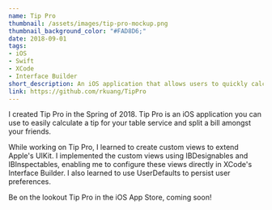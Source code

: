 ```yaml
---
name: Tip Pro
thumbnail: /assets/images/tip-pro-mockup.png
thumbnail_background_color: "#FAD8D6;"
date: 2018-09-01
tags:
- iOS
- Swift
- XCode
- Interface Builder
short_description: An iOS application that allows users to quickly calculate an appropriate tip for their table service
link: https://github.com/rkuang/TipPro
---
```

I created Tip Pro in the Spring of 2018. Tip Pro is an iOS application you can
use to easily calculate a tip for your table service and split a bill amongst
your friends.

While working on Tip Pro, I learned to create custom views to extend Apple's
UIKit. I implemented the custom views using IBDesignables and IBInspectables,
enabling me to configure these views directly in XCode's Interface Builder. I
also learned to use UserDefaults to persist user preferences.

Be on the lookout Tip Pro in the iOS App Store, coming soon!
